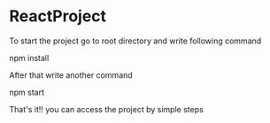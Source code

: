 # ReactProject

To start the project go to root directory and write following command

npm install

After that write another command

npm start

That's it!! you can access the project by simple steps
